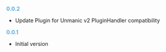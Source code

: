 
**<span style="color:#56adda">0.0.2</span>**
- Update Plugin for Unmanic v2 PluginHandler compatibility

**<span style="color:#56adda">0.0.1</span>**
- Initial version
